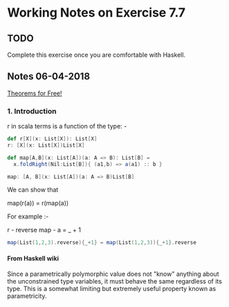 
# Working Notes on Exercise 7.7

## TODO
Complete this exercise once you are comfortable with Haskell.

## Notes 06-04-2018

[Theorems for Free!](http://ttic.uchicago.edu/~dreyer/course/papers/wadler.pdf)

### 1. Introduction

r in scala terms is a function of the type: -

```scala
def r[X](x: List[X]): List[X]
r: [X](x: List[X])List[X]
```

```scala
def map[A,B](x: List[A])(a: A => B): List[B] =
  x.foldRight(Nil:List[B]){ (a1,b) => a(a1) :: b }
```

```scala
map: [A, B](x: List[A])(a: A => B)List[B]
```

We can show that

map(r(a)) = r(map(a))

For example :-

r - reverse
map - a = _ + 1

```scala
map(List(1,2,3).reverse){_+1} = map(List(1,2,3)){_+1}.reverse
```


#### From Haskell wiki
Since a parametrically polymorphic value does not "know" anything about the unconstrained type variables, it must behave the same regardless of its type. 
This is a somewhat limiting but extremely useful property known as parametricity.

